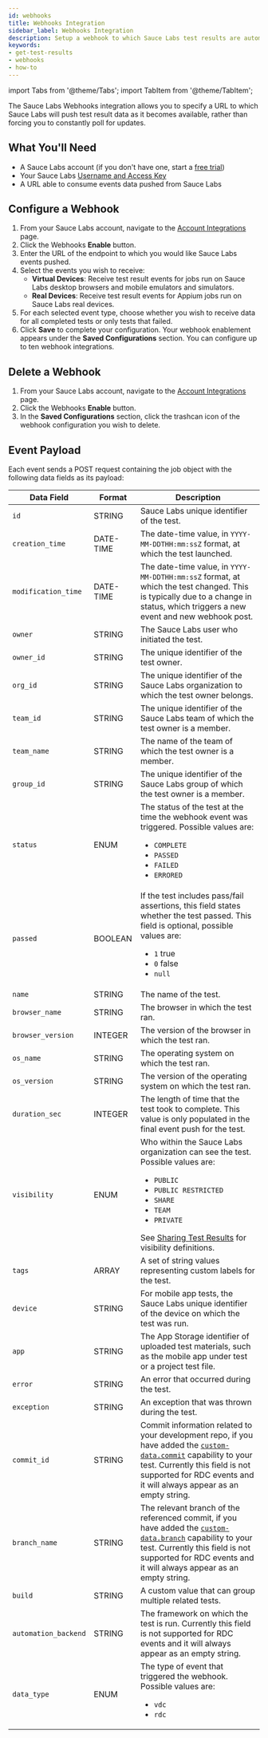 ```yaml
---
id: webhooks
title: Webhooks Integration
sidebar_label: Webhooks Integration
description: Setup a webhook to which Sauce Labs test results are automatically pushed.
keywords:
- get-test-results
- webhooks
- how-to
---
```


import Tabs from '@theme/Tabs';
import TabItem from '@theme/TabItem';

The Sauce Labs Webhooks integration allows you to specify a URL to which Sauce Labs will push test result data as it becomes available, rather than forcing you to constantly poll for updates.

## What You'll Need

- A Sauce Labs account (if you don't have one, start a [free trial](https://saucelabs.com/sign-up))
- Your Sauce Labs [Username and Access Key](https://app.saucelabs.com/user-settings)
- A URL able to consume events data pushed from Sauce Labs

## Configure a Webhook

1. From your Sauce Labs account, navigate to the [Account Integrations](https://app.saucelabs.com/integrations) page.
1. Click the Webhooks **Enable** button.
1. Enter the URL of the endpoint to which you would like Sauce Labs events pushed.
1. Select the events you wish to receive:
   - **Virtual Devices**: Receive test result events for jobs run on Sauce Labs desktop browsers and mobile emulators and simulators.
   - **Real Devices**: Receive test result events for Appium jobs run on Sauce Labs real devices.
1. For each selected event type, choose whether you wish to receive data for all completed tests or only tests that failed.
1. Click **Save** to complete your configuration. Your webhook enablement appears under the **Saved Configurations** section. You can configure up to ten webhook integrations.

## Delete a Webhook

1. From your Sauce Labs account, navigate to the [Account Integrations](https://app.saucelabs.com/integrations) page.
1. Click the Webhooks **Enable** button.
1. In the **Saved Configurations** section, click the trashcan icon of the webhook configuration you wish to delete.

## Event Payload

Each event sends a POST request containing the job object with the following data fields as its payload:

| Data Field           | Format    | Description                                                                                                                                                                                                                                                                          |
| -------------------- | --------- | ------------------------------------------------------------------------------------------------------------------------------------------------------------------------------------------------------------------------------------------------------------------------------------ |
| `id`                 | STRING    | Sauce Labs unique identifier of the test.                                                                                                                                                                                                                                            |
| `creation_time`      | DATE-TIME | The date-time value, in `YYYY-MM-DDTHH:mm:ssZ` format, at which the test launched.                                                                                                                                                                                                   |
| `modification_time`  | DATE-TIME | The date-time value, in `YYYY-MM-DDTHH:mm:ssZ` format, at which the test changed. This is typically due to a change in status, which triggers a new event and new webhook post.                                                                                                      |
| `owner`              | STRING    | The Sauce Labs user who initiated the test.                                                                                                                                                                                                                                          |
| `owner_id`           | STRING    | The unique identifier of the test owner.                                                                                                                                                                                                                                             |
| `org_id`             | STRING    | The unique identifier of the Sauce Labs organization to which the test owner belongs.                                                                                                                                                                                                |
| `team_id`            | STRING    | The unique identifier of the Sauce Labs team of which the test owner is a member.                                                                                                                                                                                                    |
| `team_name`          | STRING    | The name of the team of which the test owner is a member.                                                                                                                                                                                                                            |
| `group_id`           | STRING    | The unique identifier of the Sauce Labs group of which the test owner is a member.                                                                                                                                                                                                   |
| `status`             | ENUM      | The status of the test at the time the webhook event was triggered. Possible values are:<br/><ul><li>`COMPLETE`</li><li>`PASSED`</li><li>`FAILED`</li><li>`ERRORED`</li></ul>                                                                                                        |
| `passed`             | BOOLEAN   | If the test includes pass/fail assertions, this field states whether the test passed. This field is optional, possible values are:<br/><ul><li>`1` true</li><li>`0` false</li><li>`null`</li></ul>                                                                                   |
| `name`               | STRING    | The name of the test.                                                                                                                                                                                                                                                                |
| `browser_name`       | STRING    | The browser in which the test ran.                                                                                                                                                                                                                                                   |
| `browser_version`    | INTEGER   | The version of the browser in which the test ran.                                                                                                                                                                                                                                    |
| `os_name`            | STRING    | The operating system on which the test ran.                                                                                                                                                                                                                                          |
| `os_version`         | STRING    | The version of the operating system on which the test ran.                                                                                                                                                                                                                           |
| `duration_sec`       | INTEGER   | The length of time that the test took to complete. This value is only populated in the final event push for the test.                                                                                                                                                                |
| `visibility`         | ENUM      | Who within the Sauce Labs organization can see the test. Possible values are:<br/><ul><li>`PUBLIC`</li><li>`PUBLIC RESTRICTED`</li><li>`SHARE`</li><li>`TEAM`</li><li>`PRIVATE`</li></ul>See [Sharing Test Results](/test-results/sharing-test-results/) for visibility definitions. |
| `tags`               | ARRAY     | A set of string values representing custom labels for the test.                                                                                                                                                                                                                      |
| `device`             | STRING    | For mobile app tests, the Sauce Labs unique identifier of the device on which the test was run.                                                                                                                                                                                      |
| `app`                | STRING    | The App Storage identifier of uploaded test materials, such as the mobile app under test or a project test file.                                                                                                                                                                     |
| `error`              | STRING    | An error that occurred during the test.                                                                                                                                                                                                                                              |
| `exception`          | STRING    | An exception that was thrown during the test.                                                                                                                                                                                                                                        |
| `commit_id`          | STRING    | Commit information related to your development repo, if you have added the [`custom-data.commit`](/dev/test-configuration-options/#custom-data) capability to your test. Currently this field is not supported for RDC events and it will always appear as an empty string.          |
| `branch_name`        | STRING    | The relevant branch of the referenced commit, if you have added the [`custom-data.branch`](/dev/test-configuration-options/#custom-data) capability to your test. Currently this field is not supported for RDC events and it will always appear as an empty string.                 |
| `build`              | STRING    | A custom value that can group multiple related tests.                                                                                                                                                                                                                                |
| `automation_backend` | STRING    | The framework on which the test is run. Currently this field is not supported for RDC events and it will always appear as an empty string.                                                                                                                                           |
| `data_type`          | ENUM      | The type of event that triggered the webhook. Possible values are: <br/><ul><li>`vdc`</li><li>`rdc`</li></ul>                                                                                                                                                                        |
